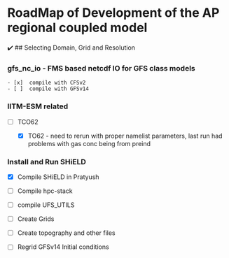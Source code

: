 # RoadMap of Development of the AP regional coupled model

 :heavy_check_mark: ## Selecting Domain, Grid and Resolution 

  
  ### gfs_nc_io - FMS based netcdf IO for GFS class models
    - [x]  compile with CFSv2
    - [ ]  compile with GFSv14
  
  ### IITM-ESM related
  - [ ] TCO62
    - [x] TO62 - need to rerun with proper namelist parameters, last run had problems with gas conc being from preind
  
 
  ### Install and Run SHiELD
  - [x] Compile SHiELD in Pratyush
  - [ ] Compile hpc-stack
  - [ ] compile UFS_UTILS
  - [ ] Create Grids
  - [ ] Create topography and other files
  - [ ] Regrid GFSv14 Initial conditions
  
 
